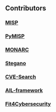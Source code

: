 

## Contributors

### [MISP](https://github.com/MISP/MISP)

<!-- contributors-MISP starts -->

<!-- contributors-MISP ends -->


### [PyMISP](https://github.com/MISP/PyMISP)

<!-- contributors-PyMISP starts -->

<!-- contributors-PyMISP ends -->


### [MONARC](https://github.com/monarc-project/MonarcAppFO)

<!-- contributors-MonarcAppFO starts -->

<!-- contributors-MonarcAppFO ends -->


### [Stegano](https://sr.ht/~cedric/stegano)

<!-- contributors-stegano starts -->

<!-- contributors-stegano ends -->


### [CVE-Search](https://github.com/cve-search/cve-search)

<!-- contributors-cve-search starts -->

<!-- contributors-cve-search ends -->

### [AIL-framework](https://github.com/CIRCL/AIL-framework)

<!-- contributors-AIL-framework starts -->

<!-- contributors-AIL-framework ends -->


### [Fit4Cybersecurity](https://github.com/CASES-LU/Fit4Cybersecurity)

<!-- contributors-Fit4Cybersecurity starts -->

<!-- contributors-Fit4Cybersecurity ends -->